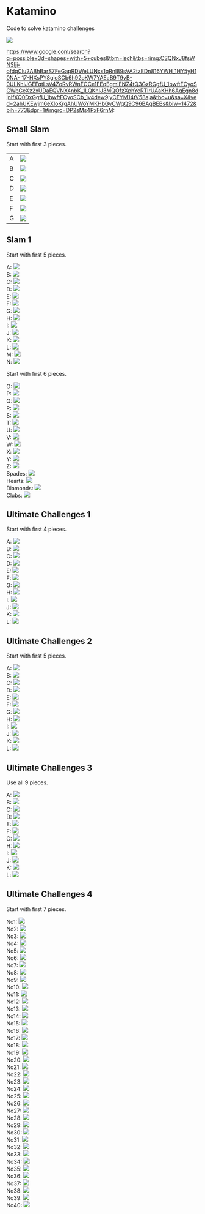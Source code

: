 # Katamino

Code to solve katamino challenges

![](art/katamino.svg)

https://www.google.com/search?q=possible+3d+shapes+with+5+cubes&tbm=isch&tbs=rimg:CSQNxJ8fsWNSIji-ofdqClu2ABhBarS7FeGapRDWeLUNxs1qRnl89sVA2tzEDn816YWH_1HY5yH10NA-_17-HXsPY8gioSCb6h92oKW7YAEaB9T9vB-0ULKhIJGEFqtLsV4ZoRvRWnFOCe1FEqEgmlENZ4tQ3GzRGgfU_1bwftFCyoSCWpGeXz2xUDaEQVNX4nbK_1LQKhIJ3MQOfzXphYcRTIrUAaKHh6AqEgn8djnIfXQ0DxGgfU_1bwftFCyoSCb_1v4dew9jyCEYM14tV58aja&tbo=u&sa=X&ved=2ahUKEwjm6eXIoKrgAhUWoYMKHbGyCWgQ9C96BAgBEBs&biw=1472&bih=773&dpr=1#imgrc=DP2sMs4PxF6rnM:

## Small Slam 
Start with first 3 pieces.

|      |        |
| ---- | ------ |
| A | ![](art/Small_Slam_A_3.svg) |
| B | ![](art/Small_Slam_B_3.svg) |
| C | ![](art/Small_Slam_C_3.svg) |
| D | ![](art/Small_Slam_D_3.svg) |
| E | ![](art/Small_Slam_E_3.svg) |
| F | ![](art/Small_Slam_F_3.svg) |
| G | ![](art/Small_Slam_G_3.svg) |


## Slam 1
Start with first 5 pieces.

A: ![](art/Slam_1_A_5.svg)</br>
B: ![](art/Slam_1_B_5.svg)</br>
C: ![](art/Slam_1_C_5.svg)</br>
D: ![](art/Slam_1_D_5.svg)</br>
E: ![](art/Slam_1_E_5.svg)</br>
F: ![](art/Slam_1_F_5.svg)</br>
G: ![](art/Slam_1_G_5.svg)</br>
H: ![](art/Slam_1_H_5.svg)</br>
I: ![](art/Slam_1_I_5.svg)</br>
J: ![](art/Slam_1_J_5.svg)</br>
K: ![](art/Slam_1_K_5.svg)</br>
L: ![](art/Slam_1_L_5.svg)</br>
M: ![](art/Slam_1_M_5.svg)</br>
N: ![](art/Slam_1_N_5.svg)</br>

Start with first 6 pieces.

O: ![](art/Slam_1_O_6.svg)</br>
P: ![](art/Slam_1_P_6.svg)</br>
Q: ![](art/Slam_1_Q_6.svg)</br>
R: ![](art/Slam_1_R_6.svg)</br>
S: ![](art/Slam_1_S_6.svg)</br>
T: ![](art/Slam_1_T_6.svg)</br>
U: ![](art/Slam_1_U_6.svg)</br>
V: ![](art/Slam_1_V_6.svg)</br>
W: ![](art/Slam_1_W_6.svg)</br>
X: ![](art/Slam_1_X_6.svg)</br>
Y: ![](art/Slam_1_Y_6.svg)</br>
Z: ![](art/Slam_1_Z_6.svg)</br>
Spades: ![](art/Slam_1_Spades_6.svg)</br>
Hearts: ![](art/Slam_1_Hearts_6.svg)</br>
Diamonds: ![](art/Slam_1_Diamonds_6.svg)</br>
Clubs: ![](art/Slam_1_Clubs_6.svg)</br>

## Ultimate Challenges 1
Start with first 4 pieces.

A: ![](art/Ultimate_Challenges_1_A_4.svg)</br>
B: ![](art/Ultimate_Challenges_1_B_4.svg)</br>
C: ![](art/Ultimate_Challenges_1_C_4.svg)</br>
D: ![](art/Ultimate_Challenges_1_D_4.svg)</br>
E: ![](art/Ultimate_Challenges_1_E_4.svg)</br>
F: ![](art/Ultimate_Challenges_1_F_4.svg)</br>
G: ![](art/Ultimate_Challenges_1_G_4.svg)</br>
H: ![](art/Ultimate_Challenges_1_H_4.svg)</br>
I: ![](art/Ultimate_Challenges_1_I_4.svg)</br>
J: ![](art/Ultimate_Challenges_1_J_4.svg)</br>
K: ![](art/Ultimate_Challenges_1_K_4.svg)</br>
L: ![](art/Ultimate_Challenges_1_L_4.svg)</br>

## Ultimate Challenges 2
Start with first 5 pieces.

A: ![](art/Ultimate_Challenges_2_A_5.svg)</br>
B: ![](art/Ultimate_Challenges_2_B_5.svg)</br>
C: ![](art/Ultimate_Challenges_2_C_5.svg)</br>
D: ![](art/Ultimate_Challenges_2_D_5.svg)</br>
E: ![](art/Ultimate_Challenges_2_E_5.svg)</br>
F: ![](art/Ultimate_Challenges_2_F_5.svg)</br>
G: ![](art/Ultimate_Challenges_2_G_5.svg)</br>
H: ![](art/Ultimate_Challenges_2_H_5.svg)</br>
I: ![](art/Ultimate_Challenges_2_I_5.svg)</br>
J: ![](art/Ultimate_Challenges_2_J_5.svg)</br>
K: ![](art/Ultimate_Challenges_2_K_5.svg)</br>
L: ![](art/Ultimate_Challenges_2_L_5.svg)</br>

## Ultimate Challenges 3
Use all 9 pieces.

A: ![](art/Ultimate_Challenges_3_A_9.svg)</br>
B: ![](art/Ultimate_Challenges_3_B_9.svg)</br>
C: ![](art/Ultimate_Challenges_3_C_9.svg)</br>
D: ![](art/Ultimate_Challenges_3_D_9.svg)</br>
E: ![](art/Ultimate_Challenges_3_E_9.svg)</br>
F: ![](art/Ultimate_Challenges_3_F_9.svg)</br>
G: ![](art/Ultimate_Challenges_3_G_9.svg)</br>
H: ![](art/Ultimate_Challenges_3_H_9.svg)</br>
I: ![](art/Ultimate_Challenges_3_I_9.svg)</br>
J: ![](art/Ultimate_Challenges_3_J_9.svg)</br>
K: ![](art/Ultimate_Challenges_3_K_9.svg)</br>
L: ![](art/Ultimate_Challenges_3_L_9.svg)</br>

## Ultimate Challenges 4
Start with first 7 pieces.

No1: ![](art/Ultimate_Challenges_4_No1_7.svg)</br>
No2: ![](art/Ultimate_Challenges_4_No2_7.svg)</br>
No3: ![](art/Ultimate_Challenges_4_No3_7.svg)</br>
No4: ![](art/Ultimate_Challenges_4_No4_7.svg)</br>
No5: ![](art/Ultimate_Challenges_4_No5_7.svg)</br>
No6: ![](art/Ultimate_Challenges_4_No6_7.svg)</br>
No7: ![](art/Ultimate_Challenges_4_No7_7.svg)</br>
No8: ![](art/Ultimate_Challenges_4_No8_7.svg)</br>
No9: ![](art/Ultimate_Challenges_4_No9_7.svg)</br>
No10: ![](art/Ultimate_Challenges_4_No10_7.svg)</br>
No11: ![](art/Ultimate_Challenges_4_No11_7.svg)</br>
No12: ![](art/Ultimate_Challenges_4_No12_7.svg)</br>
No13: ![](art/Ultimate_Challenges_4_No13_7.svg)</br>
No14: ![](art/Ultimate_Challenges_4_No14_7.svg)</br>
No15: ![](art/Ultimate_Challenges_4_No15_7.svg)</br>
No16: ![](art/Ultimate_Challenges_4_No16_7.svg)</br>
No17: ![](art/Ultimate_Challenges_4_No17_7.svg)</br>
No18: ![](art/Ultimate_Challenges_4_No18_7.svg)</br>
No19: ![](art/Ultimate_Challenges_4_No19_7.svg)</br>
No20: ![](art/Ultimate_Challenges_4_No20_7.svg)</br>
No21: ![](art/Ultimate_Challenges_4_No21_7.svg)</br>
No22: ![](art/Ultimate_Challenges_4_No22_7.svg)</br>
No23: ![](art/Ultimate_Challenges_4_No23_7.svg)</br>
No24: ![](art/Ultimate_Challenges_4_No24_7.svg)</br>
No25: ![](art/Ultimate_Challenges_4_No25_7.svg)</br>
No26: ![](art/Ultimate_Challenges_4_No26_7.svg)</br>
No27: ![](art/Ultimate_Challenges_4_No27_7.svg)</br>
No28: ![](art/Ultimate_Challenges_4_No28_7.svg)</br>
No29: ![](art/Ultimate_Challenges_4_No29_7.svg)</br>
No30: ![](art/Ultimate_Challenges_4_No30_7.svg)</br>
No31: ![](art/Ultimate_Challenges_4_No31_7.svg)</br>
No32: ![](art/Ultimate_Challenges_4_No32_7.svg)</br>
No33: ![](art/Ultimate_Challenges_4_No33_7.svg)</br>
No34: ![](art/Ultimate_Challenges_4_No34_7.svg)</br>
No35: ![](art/Ultimate_Challenges_4_No35_7.svg)</br>
No36: ![](art/Ultimate_Challenges_4_No36_7.svg)</br>
No37: ![](art/Ultimate_Challenges_4_No37_7.svg)</br>
No38: ![](art/Ultimate_Challenges_4_No38_7.svg)</br>
No39: ![](art/Ultimate_Challenges_4_No39_7.svg)</br>
No40: ![](art/Ultimate_Challenges_4_No40_7.svg)</br>